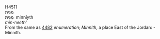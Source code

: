 <body>
  <p>H4511<br>  מנּית  <br> מִנִּיתּ  ‎  minnı̂yth  <br><i>min-neeth‘ </i><br>From the same as <a href="h4482.htm">4482</a>  <i>enumeration</i>; <i>Minnith</i>, a place East of the Jordan: - Minnith.<br></p>
 </body>